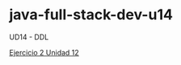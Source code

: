 # java-full-stack-dev-u14
UD14 - DDL



[Ejercicio 2 Unidad 12](https://github.com/JagaScripts/java-full-stack-dev-u14/blob/master/ejercicio2unidad12/README.md "Ejercicio 2 de la unidad 12")
